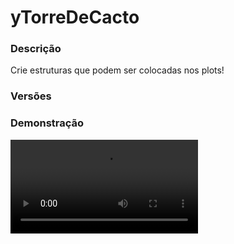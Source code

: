 # yTorreDeCacto
<secondary-label ref="rankup"/>

### Descrição
Crie estruturas que podem ser colocadas nos plots!

### Versões
<secondary-label ref="1.8"/>
<secondary-label ref="1.9"/>
<secondary-label ref="1.10"/>
<secondary-label ref="1.11"/>
<secondary-label ref="1.12"/>
<secondary-label ref="1.13"/>
<secondary-label ref="1.14"/>
<secondary-label ref="1.15"/>
<secondary-label ref="1.16"/>
<secondary-label ref="1.17"/>
<secondary-label ref="1.18"/>
<secondary-label ref="1.19"/>
<secondary-label ref="1.20"/>
<secondary-label ref="1.21"/>

### Demonstração
<video src="//www.youtube.com/watch?v=xBMdm8NuAL4"/>


<chapter title="Comandos" id="commands" collapsible="true">
<code-block lang="plain text">/torre - Envia a mensagem de ajuda
/torre help - Envia a mensagem de ajuda
/torre give - Dá estruturas para um jogador
/torre reload - Recarrega as configurações</code-block>
</chapter>

<chapter title="Permissões" id="permissions" collapsible="true">
<code-block lang="plain text">ytorredecacto.use - Permissão para o /torre e /torre help
ytorredecacto.give - Permissão para o /torre give
ytorredecacto.admin.reload - Permissão para o /pets reload</code-block>
</chapter>

## Configuração
<primary-label ref="config"/>
Aqui estão as configurações padrões para este plugin.

<chapter title="Arquivos de Configuração" collapsible="true">
<chapter title="Estrutura do diretório" collapsible="false">
<code-block lang="plain text" ignore-vars="true">
Estrutura do diretório:
└── yTorreDeCacto/
    ├── structures/
    │    └── cactus_tower.yml
    ├── commands.yml
    ├── config.yml
    └── messages.yml
</code-block>
</chapter>

<chapter title="structures" collapsible="true">
<chapter title="cactus_tower.yml" collapsible="true">
<code-block lang="yaml" ignore-vars="true">
<![CDATA[
# Nome da ESTRUTURA
display-name: '&aTorre de Cacto'

# Bloco que irá aparecer no preview caso esteja bloqueado de por
preview-block: 'RED_STAINED_GLASS'

# Quantia de vezes que a estrutura irá se repetir (para cima)
repeat-amount: 5

# Item que o jogador irá receber
item:
  material: CACTUS
  name: '&aTorre de Cactos'
  lore:
    - '&7Este item irá gerar uma'
    - '&7incrível torre de cactos.'
    - ''
    - '&f Quantia da torre: &a5 níveis'
    - ''
    - '&aClique para ativar.'

# Siglas de cada bloco para identificação no pattern
blocks:
  - 'C,CACTUS'
  - 'X,AIR'
  - 'D,DIRT'
  - 'S,SAND'

# Modelagem da estrutura
patterns:
  bottom:
    y: 1
    pattern:
      - 'XDX'
      - 'DXD'
      - 'XDX'
  sands:
    y: 2
    pattern:
      - 'XSX'
      - 'SXS'
      - 'XSX'
  cactus:
    y: 3
    pattern:
      - 'XCX'
      - 'CXC'
      - 'XCX'
  top:
    y: 4
    pattern:
      - 'XXX'
      - 'XDX'
      - 'XXX'
]]>
</code-block>
</chapter>

</chapter>

<chapter title="commands.yml" collapsible="true">
<code-block lang="yaml" ignore-vars="true">
<![CDATA[
#     ___                                          _
#    / __\___  _ __ ___  _ __ ___   __ _ _ __   __| |___
#   / /  / _ \| '_ ` _ \| '_ ` _ \ / _` | '_ \ / _` / __|
#  / /__| (_) | | | | | | | | | | | (_| | | | | (_| \__ \
#  \____/\___/|_| |_| |_|_| |_| |_|\__,_|_| |_|\__,_|___/
#
# Lista de comandos do plugin.

# Utilize "comando|comando" para criar aliases.
# Por exemplo: "gm|gamemode"
# Você pode criar quantas aliases quiser.
commands:
  tower: 'torre|tower|'

]]>
</code-block>
</chapter>

<chapter title="config.yml" collapsible="true">
<code-block lang="yaml" ignore-vars="true">
<![CDATA[
#       _____                   ____        ____           _
#  _   |_   _|__  _ __ _ __ ___|  _ \  ___ / ___|__ _  ___| |_ ___
# | | | || |/ _ \| '__| '__/ _ \ | | |/ _ \ |   / _` |/ __| __/ _ \
# | |_| || | (_) | |  | | |  __/ |_| |  __/ |__| (_| | (__| || (_) |
#  \__, ||_|\___/|_|  |_|  \___|____/ \___|\____\__,_|\___|\__\___/
#  |___/
#

#   __      _   _   _
#  / _\ ___| |_| |_(_)_ __   __ _ ___
#  \ \ / _ \ __| __| | '_ \ / _` / __|
#  _\ \  __/ |_| |_| | | | | (_| \__ \
#  \__/\___|\__|\__|_|_| |_|\__, |___/
#
# Sistemas principais.

general:
  # Ativar o preview no shift
  shift-preview-enabled: true
  # Ativar o preview sem shift
  no-shift-preview-enabled: true
  # Ativar o preview no shift
  shift-preview: true
  # Ativar o preview sem shift (teste)
  no-shift-preview: true
  # Tempo que levará para atualizar o preview
  # em ticks (20 ticks = 1 segundo)
  refresh-time: 5
  # Distância do preview
  # em blocos
  preview-distance: 5

]]>
</code-block>
</chapter>

<chapter title="messages.yml" collapsible="true">
<code-block lang="yaml" ignore-vars="true">
<![CDATA[
#
#    /\/\   ___  ___ ___  __ _  __ _  ___  ___
#   /    \ / _ \/ __/ __|/ _` |/ _` |/ _ \/ __|
#  / /\/\ \  __/\__ \__ \ (_| | (_| |  __/\__ \
#  \/    \/\___||___/___/\__,_|\__, |\___||___/
#                              |___/
#
# Plugin messages

chat:
  syntax: '&cUse: /{command} {syntax}'
  target: '&cJogador {player} não encontrado.'
  number: '&cO argumento não é um número.'
  permission: '&cVocê não tem permissão para fazer isto.'
  console: '&cApenas jogadores in-game podem realizar esta ação.'
  cancelled: '&cVocê cancelou a ação.'
  reload: '&aConfigurações recarregadas com sucesso.'
  help: |

    &a/tower give &8- &7Dar uma estrutura para um/todos os jogadores.
    &a/tower reload &8- &7Recarrega as configurações.

  structure-received: '&aVocê recebeu &7{amount}x {structure}&a.'
  structure-list: |
    &cEstrutura não encontrada.
    &cEstruturas disponíveis: &f{list}

]]>
</code-block>
</chapter>

</chapter>
## Erros comuns
<primary-label ref="errors"/>

Antes de configurar o plugin, revise os pontos listados aqui para evitar problemas frequentes durante a configuração.

<seealso style="cards">
    <category ref="wrs">
        <a href="yplugins.md"></a>        <a href="https://ystoreplugins.com.br/plugins/detalhes/152-yTorreDeCacto">Site do plugin yTorreDeCacto</a>
    </category>
</seealso>
